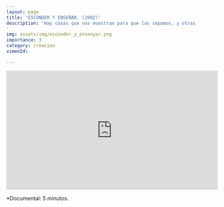 ```yaml
---
layout: page
title: 'ESCONDER Y ENSEÑAR. (2002)' 
description: 'Hay cosas que nos muestran para que las sepamos, y otras que nos son escondidas para que las busquemos. Ambas conducen al movimiento.
'
img: assets/img/esconder_y_ensenyar.png
importance: 3
category: creacion
vimeoId: 

---
```

<iframe width="560" height="315" src="https://www.youtube.com/embed/HyqDhi_Fy98" title="YouTube video player" frameborder="0" allow="accelerometer; autoplay; clipboard-write; encrypted-media; gyroscope; picture-in-picture; web-share" allowfullscreen></iframe>


*Documental: 5 minutos.


